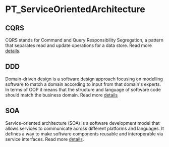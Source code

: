 # PT_ServiceOrientedArchitecture

## CQRS
CQRS stands for Command and Query Responsibility Segregation, a pattern that separates read and update operations for a data store. Read more [details](https://docs.microsoft.com/en-us/azure/architecture/patterns/cqrs#:~:text=CQRS%20stands%20for%20Command%20and,operations%20for%20a%20data%20store).

## DDD
Domain-driven design is a software design approach focusing on modelling software to match a domain according to input from that domain's experts. In terms of OOP it means that the structure and language of software code should match the business domain. Read more [details](https://martinfowler.com/tags/domain%20driven%20design.html)

## SOA
Service-oriented architecture (SOA) is a software development model that allows services to communicate across different platforms and languages. It defines a way to make software components reusable and interoperable via service interfaces. Read more [details](https://www.ibm.com/cloud/learn/soa#:~:text=What%20is%20SOA%2C%20or%20service,rapidly%20incorporated%20into%20new%20applications).
